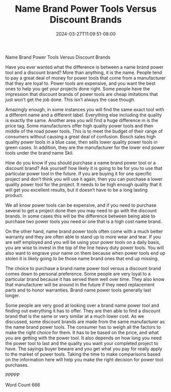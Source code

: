 ﻿---
title: "Name Brand Power Tools Versus Discount Brands"
date: 2024-03-27T11:09:51-08:00
description: "Power Tools txt Tips for Web Success"
featured_image: "/images/Power Tools txt.jpg"
tags: ["Power Tools txt"]
---

Name Brand Power Tools Versus Discount Brands

Have you ever wanted what the difference is between a name brand power tool and a discount brand? More than anything, it is the name. People tend to pay a great deal of money for power tools that come from a manufacturer that they are loyal to. Power tools are expensive, and you want the best ones to help you get your projects done right. Some people have the impression that discount brands of power tools are cheap imitations that just won’t get the job done. This isn’t always the case though. 

Amazingly enough, in some instances you will find the same exact tool with a different name and a different label. Everything else including the quality is exactly the same. Another area you will find a huge difference in is the price tag. Some manufacturers offer high quality power tools and then middle of the road power tools. This is to meet the budget of their range of consumers without causing a great deal of confusion. Bosch sales high quality power tools in a blue case, then sells lower quality power tools in green cases. In addition, they are the manufacturer for the lower end power tools under the brand name Skil. 

How do you know if you should purchase a name brand power tool or a discount brand? Ask yourself how likely it is going to be for you to use that particular power tool in the future. If you are buying it for one specific project and don’t think you will use it again, then you can purchase a lower quality power tool for the project. It needs to be high enough quality that it will get you excellent results, but it doesn’t have to be a long lasting product. 

We all know power tools can be expensive, and if you need to purchase several to get a project done then you may need to go with the discount brands. In some cases this will be the difference between being able to purchase two power tools you need or one that is a high cost name brand.

On the other hand, name brand power tools often come with a much better warranty and they are often able to stand up to more wear and tear. If you are self employed and you will be using your power tools on a daily basis, you are wise to invest in the top of the line heavy duty power tools. You will also want to engrave your name on them because when power tools end up stolen it is likely going to be those name brand ones that end up missing. 

The choice to purchase a brand name power tool versus a discount brand comes down to personal preference. Some people are very loyal to a particular brand because it has served them well over time. They also know that manufacturer will be around in the future if they need replacement parts and to honor warranties. Brand name power tools generally last longer.

Some people are very good at looking over a brand name power tool and finding out everything it has to offer. They are then able to find a discount brand that is the same or very similar at a much lower cost. As we discussed, some discount brands are made from the same manufacturer as the name brand power tools. The consumer has to weigh all the factors to make the right choice for them. It has to be based on the price, and what you are getting with the power tool. It also depends on how long you need the power tool to last and the quality you want your completed project to have. The sayings buyer beware and you get what you pay for really apply to the market of power tools. Taking the time to make comparisons based on the information here will help you make the right decision for power tool purchases. 

PPPPP

Word Count 666


